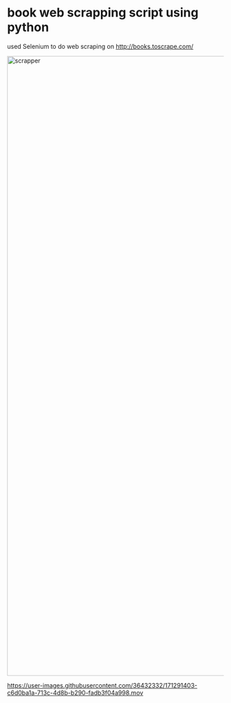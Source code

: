 # book web scrapping script using python
used Selenium to do web scraping on http://books.toscrape.com/

<img width="1440" alt="scrapper" src="https://user-images.githubusercontent.com/36432332/171291382-4c3c910f-8bac-4332-b656-8d5c2edcaee7.png">


https://user-images.githubusercontent.com/36432332/171291403-c6d0ba1a-713c-4d8b-b290-fadb3f04a998.mov

